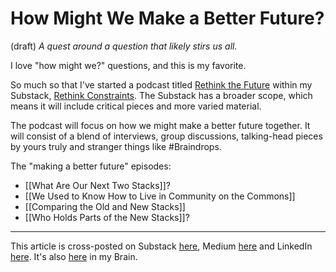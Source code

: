 # How Might We Make a Better Future?
(draft) 
*A quest around a question that likely stirs us all.* 

I love "how might we?" questions, and this is my favorite. 

So much so that I've started a podcast titled [Rethink the Future](https://rethinkconstraints.substack.com/podcast) within my Substack, [Rethink Constraints](https://rethinkconstraints.substack.com/). The Substack has a broader scope, which means it will include critical pieces and more varied material. 

The podcast will focus on how we might make a better future together. It will consist of a blend of interviews, group discussions, talking-head pieces by yours truly and stranger things like #Braindrops. 

The "making a better future" episodes: 

- [[What Are Our Next Two Stacks]]? 
- [[We Used to Know How to Live in Community on the Commons]] 
- [[Comparing the Old and New Stacks]] 
- [[Who Holds Parts of the New Stacks]]? 

--- 
This article is cross-posted on Substack [here](), Medium [here]() and LinkedIn [here](). It's also [here]() in my Brain. 